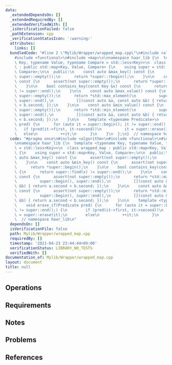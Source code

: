 ```yaml
---
data:
  _extendedDependsOn: []
  _extendedRequiredBy: []
  _extendedVerifiedWith: []
  _isVerificationFailed: false
  _pathExtension: cpp
  _verificationStatusIcon: ':warning:'
  attributes:
    links: []
  bundledCode: "#line 2 \"Mylib/Wrapper/wrapped_map.cpp\"\n#include <algorithm>\n\
    #include <functional>\n#include <map>\n\nnamespace haar_lib {\n  template <typename\
    \ Key, typename Value, typename Compare = std::less<Key>>\n  class wrapped_map\
    \ : public std::map<Key, Value, Compare> {\n    using super = std::map<Key, Value,\
    \ Compare>;\n\n  public:\n    const auto &max_key() const {\n      assert(not\
    \ super::empty());\n      return *super::rbegin();\n    }\n\n    const auto &min_key()\
    \ const {\n      assert(not super::empty());\n      return *super::begin();\n\
    \    }\n\n    bool contains_key(const Key &x) const {\n      return super::find(x)\
    \ != super::end();\n    }\n\n    const auto &max_value() const {\n      assert(not\
    \ super::empty());\n      return *std::max_element(\n          super::begin(),\
    \ super::end(),\n          [](const auto &a, const auto &b) { return a.second\
    \ < b.second; });\n    }\n\n    const auto &min_value() const {\n      assert(not\
    \ super::empty());\n      return *std::min_element(\n          super::begin(),\
    \ super::end(),\n          [](const auto &a, const auto &b) { return a.second\
    \ < b.second; });\n    }\n\n    template <typename Predicate>\n    void erase_if(Predicate\
    \ pred) {\n      for (auto it = super::begin(); it != super::end();) {\n     \
    \   if (pred(it->first, it->second))\n          it = super::erase(it);\n     \
    \   else\n          ++it;\n      }\n    }\n  };\n}  // namespace haar_lib\n"
  code: "#pragma once\n#include <algorithm>\n#include <functional>\n#include <map>\n\
    \nnamespace haar_lib {\n  template <typename Key, typename Value, typename Compare\
    \ = std::less<Key>>\n  class wrapped_map : public std::map<Key, Value, Compare>\
    \ {\n    using super = std::map<Key, Value, Compare>;\n\n  public:\n    const\
    \ auto &max_key() const {\n      assert(not super::empty());\n      return *super::rbegin();\n\
    \    }\n\n    const auto &min_key() const {\n      assert(not super::empty());\n\
    \      return *super::begin();\n    }\n\n    bool contains_key(const Key &x) const\
    \ {\n      return super::find(x) != super::end();\n    }\n\n    const auto &max_value()\
    \ const {\n      assert(not super::empty());\n      return *std::max_element(\n\
    \          super::begin(), super::end(),\n          [](const auto &a, const auto\
    \ &b) { return a.second < b.second; });\n    }\n\n    const auto &min_value()\
    \ const {\n      assert(not super::empty());\n      return *std::min_element(\n\
    \          super::begin(), super::end(),\n          [](const auto &a, const auto\
    \ &b) { return a.second < b.second; });\n    }\n\n    template <typename Predicate>\n\
    \    void erase_if(Predicate pred) {\n      for (auto it = super::begin(); it\
    \ != super::end();) {\n        if (pred(it->first, it->second))\n          it\
    \ = super::erase(it);\n        else\n          ++it;\n      }\n    }\n  };\n}\
    \  // namespace haar_lib\n"
  dependsOn: []
  isVerificationFile: false
  path: Mylib/Wrapper/wrapped_map.cpp
  requiredBy: []
  timestamp: '2021-04-23 23:44:44+09:00'
  verificationStatus: LIBRARY_NO_TESTS
  verifiedWith: []
documentation_of: Mylib/Wrapper/wrapped_map.cpp
layout: document
title: null
---
```


## Operations

## Requirements

## Notes

## Problems

## References
